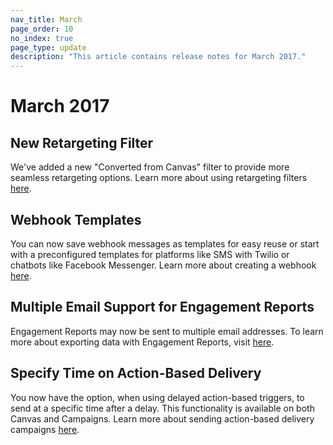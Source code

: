 ```yaml
---
nav_title: March
page_order: 10
no_index: true
page_type: update
description: "This article contains release notes for March 2017."
---
```


# March 2017

## New Retargeting Filter

We've added a new "Converted from Canvas" filter to provide more seamless retargeting options. Learn more about using retargeting filters [here][27].

## Webhook Templates

You can now save webhook messages as templates for easy reuse or start with a preconfigured templates for platforms like SMS with Twilio or chatbots like Facebook Messenger. Learn more about creating a webhook [here][26].

## Multiple Email Support for Engagement Reports

Engagement Reports may now be sent to multiple email addresses. To learn more about exporting data with Engagement Reports, visit [here][25].

## Specify Time on Action-Based Delivery

You now have the option, when using delayed action-based triggers, to send at a specific time after a delay. This functionality is available on both Canvas and Campaigns. Learn more about sending action-based delivery campaigns [here][24].


[24]: {{site.baseurl}}/user_guide/engagement_tools/campaigns/scheduling_and_organizing/delivery_types/triggered_delivery/
[25]: {{site.baseurl}}/user_guide/data_and_analytics/your_reports/engagement_reports/#engagement-reports
[26]: {{site.baseurl}}/user_guide/message_building_by_channel/webhooks/creating_a_webhook/#creating-a-webhook
[27]: {{site.baseurl}}/user_guide/engagement_tools/campaigns/ideas_and_strategies/retargeting_campaigns/#retargeting-campaigns
